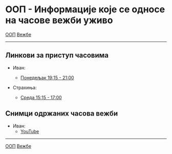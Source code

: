 # ООП - Информације које се односе на часове вежби уживо

[ООП](../../README.md) [Вежбе](../README.md)

---

## Линкови за приступ часовима

- Иван:
    - [Понедељак 19:15 - 21:00](https://matf.webex.com/meet/ivan_ristovic)

- Страхиња:
    - [Среда 15:15 - 17:00](https://matf.webex.com/meet/strahinja_stanojevic)

## Снимци одржаних часова вежби

- Иван:
    - [YouTube](https://www.youtube.com/playlist?list=PLOGAKiQpHThMfo0A7UumHheZ5RkXxPq3m)


--- 
[ООП](../../README.md) [Вежбе](../README.md)
